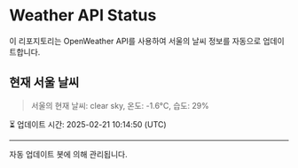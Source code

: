 
# Weather API Status

이 리포지토리는 OpenWeather API를 사용하여 서울의 날씨 정보를 자동으로 업데이트합니다.

## 현재 서울 날씨
> 서울의 현재 날씨: clear sky, 온도: -1.6°C, 습도: 29%

⏳ 업데이트 시간: 2025-02-21 10:14:50 (UTC)

---
자동 업데이트 봇에 의해 관리됩니다.

